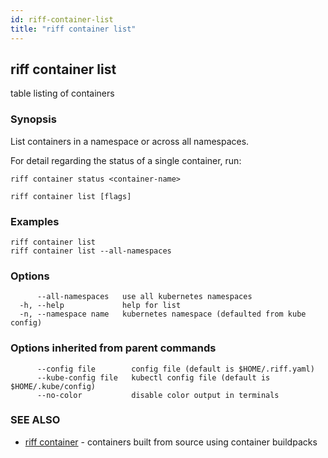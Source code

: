 ```yaml
---
id: riff-container-list
title: "riff container list"
---
```

## riff container list

table listing of containers

### Synopsis

List containers in a namespace or across all namespaces.

For detail regarding the status of a single container, run:

    riff container status <container-name>

```
riff container list [flags]
```

### Examples

```
riff container list
riff container list --all-namespaces
```

### Options

```
      --all-namespaces   use all kubernetes namespaces
  -h, --help             help for list
  -n, --namespace name   kubernetes namespace (defaulted from kube config)
```

### Options inherited from parent commands

```
      --config file        config file (default is $HOME/.riff.yaml)
      --kube-config file   kubectl config file (default is $HOME/.kube/config)
      --no-color           disable color output in terminals
```

### SEE ALSO

* [riff container](riff_container.md)	 - containers built from source using container buildpacks

